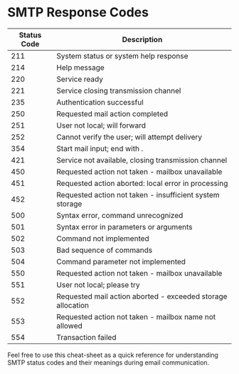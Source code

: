 # SMTP Response Codes

| Status Code | Description |
| --- | --- |
| 211 | System status or system help response |
| 214 | Help message |
| 220 | Service ready |
| 221 | Service closing transmission channel |
| 235 | Authentication successful |
| 250 | Requested mail action completed |
| 251 | User not local; will forward |
| 252 | Cannot verify the user; will attempt delivery |
| 354 | Start mail input; end with <CRLF>.<CRLF> |
| 421 | Service not available, closing transmission channel |
| 450 | Requested action not taken - mailbox unavailable |
| 451 | Requested action aborted: local error in processing |
| 452 | Requested action not taken - insufficient system storage |
| 500 | Syntax error, command unrecognized |
| 501 | Syntax error in parameters or arguments |
| 502 | Command not implemented |
| 503 | Bad sequence of commands |
| 504 | Command parameter not implemented |
| 550 | Requested action not taken - mailbox unavailable |
| 551 | User not local; please try <forward-path> |
| 552 | Requested mail action aborted - exceeded storage allocation |
| 553 | Requested action not taken - mailbox name not allowed |
| 554 | Transaction failed |

Feel free to use this cheat-sheet as a quick reference for understanding SMTP status codes and their meanings during email communication.